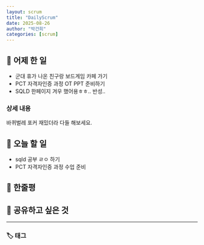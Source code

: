 ```yaml
---
layout: scrum
title: "DailyScrum"
date: 2025-08-26
author: "박건희"
categories: [scrum]
---
```


## 📝 어제 한 일

- 군대 휴가 나온 친구랑 보드게임 카페 가기
- PCT 자격자인증 과정 OT PPT 준비하기
- SQLD 한페이지 겨우 했어용ㅎㅎ.. 반성..

### 상세 내용

바퀴벌레 포커 재밌더라 다들 해보세요.

## 🎯 오늘 할 일

- sqld 공부 ㄹㅇ 하기
- PCT 자격자인증 과정 수업 준비

## 💭 한줄평


## 🔗 공유하고 싶은 것


---

### 🏷️ 태그
